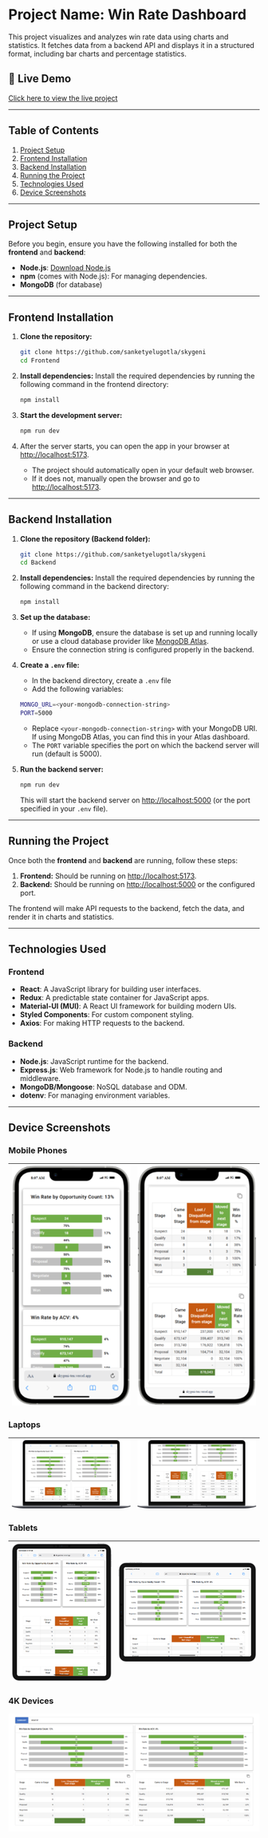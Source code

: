 # Project Name: **Win Rate Dashboard**

This project visualizes and analyzes win rate data using charts and statistics. It fetches data from a backend API and displays it in a structured format, including bar charts and percentage statistics.

## 🔗 Live Demo

[Click here to view the live project](https://skygeni-ten.vercel.app/)

---

## Table of Contents

1. [Project Setup](#project-setup)
2. [Frontend Installation](#frontend-installation)
3. [Backend Installation](#backend-installation)
4. [Running the Project](#running-the-project)
5. [Technologies Used](#technologies-used)
6. [Device Screenshots](#device-screenshots)

---

## Project Setup

Before you begin, ensure you have the following installed for both the **frontend** and **backend**:

- **Node.js**: [Download Node.js](https://nodejs.org/)
- **npm** (comes with Node.js): For managing dependencies.
- **MongoDB** (for database)

---

## Frontend Installation

1. **Clone the repository:**

    ```bash
    git clone https://github.com/sanketyelugotla/skygeni
    cd Frontend
    ```

2. **Install dependencies:**
    Install the required dependencies by running the following command in the frontend directory:

    ```bash
    npm install
    ```

3. **Start the development server:**

    ```bash
    npm run dev
    ```

4. After the server starts, you can open the app in your browser at [http://localhost:5173](http://localhost:5173).

    - The project should automatically open in your default web browser.
    - If it does not, manually open the browser and go to [http://localhost:5173](http://localhost:5173).

---

## Backend Installation

1. **Clone the repository (Backend folder):**

    ```bash
    git clone https://github.com/sanketyelugotla/skygeni
    cd Backend
    ```

2. **Install dependencies:**
    Install the required dependencies by running the following command in the backend directory:

    ```bash
    npm install
    ```

3. **Set up the database:**
    - If using **MongoDB**, ensure the database is set up and running locally or use a cloud database provider like [MongoDB Atlas](https://www.mongodb.com/cloud/atlas).
    - Ensure the connection string is configured properly in the backend.

4. **Create a `.env` file:**
    - In the backend directory, create a `.env` file
    - Add the following variables:

    ```bash
    MONGO_URL=<your-mongodb-connection-string>
    PORT=5000
    ```

    - Replace `<your-mongodb-connection-string>` with your MongoDB URI. If using MongoDB Atlas, you can find this in your Atlas dashboard.
    - The `PORT` variable specifies the port on which the backend server will run (default is 5000).

5. **Run the backend server:**

    ```bash
    npm run dev
    ```

    This will start the backend server on [http://localhost:5000](http://localhost:5000) (or the port specified in your `.env` file).

---

## Running the Project

Once both the **frontend** and **backend** are running, follow these steps:

1. **Frontend:** Should be running on [http://localhost:5173](http://localhost:5173).
2. **Backend:** Should be running on [http://localhost:5000](http://localhost:5000) or the configured port.

The frontend will make API requests to the backend, fetch the data, and render it in charts and statistics.

---

## Technologies Used

### Frontend

- **React**: A JavaScript library for building user interfaces.
- **Redux**: A predictable state container for JavaScript apps.
- **Material-UI (MUI)**: A React UI framework for building modern UIs.
- **Styled Components**: For custom component styling.
- **Axios**: For making HTTP requests to the backend.

### Backend

- **Node.js**: JavaScript runtime for the backend.
- **Express.js**: Web framework for Node.js to handle routing and middleware.
- **MongoDB/Mongoose**: NoSQL database and ODM.
- **dotenv**: For managing environment variables.

---

## Device Screenshots

### Mobile Phones

| ![Mobile Phone 1](./screenshots/iPhone-13-PRO-MAX.png) | ![Mobile Phone 2](./screenshots/iPhone-13-PRO-MAX-2.png) |
| ------------------------------------------------------ | -------------------------------------------------------- |

### Laptops

| ![Laptop 1](./screenshots/Macbook-Air1.png)            | ![Laptop 2](./screenshots/Macbook-Air2.png)              |
| ----------------------------------------------------- | -------------------------------------------------------- |

### Tablets

| ![Tablet 1](./screenshots/iPad-PRO-11V.png)            | ![Tablet 2](./screenshots/iPad-PRO-11H.png)              |
| ----------------------------------------------------- | -------------------------------------------------------- |

### 4K Devices

![Laptop 1](./screenshots/4k.png)
